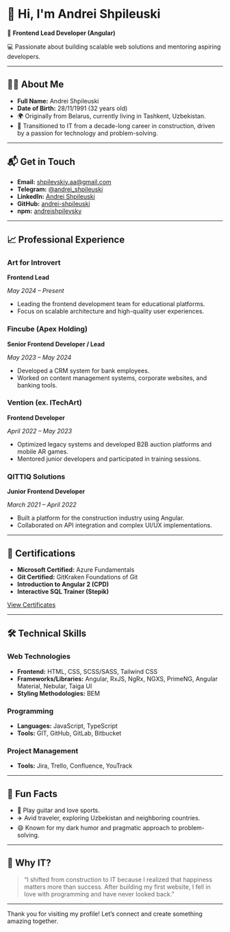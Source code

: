 <!DOCTYPE html>
<html lang="en">
<head>
    <meta charset="UTF-8">
    <meta name="viewport" content="width=device-width, initial-scale=1.0">
</head>
<body>
    <h1>👋 Hi, I'm Andrei Shpileuski</h1>
    <p>🎨 <strong>Frontend Lead Developer (Angular)</strong></p>
    <p>💻 Passionate about building scalable web solutions and mentoring aspiring developers.</p>
    <hr>
    <h2>👨‍💼 About Me</h2>
    <ul>
        <li><strong>Full Name:</strong> Andrei Shpileuski</li>
        <li><strong>Date of Birth:</strong> 28/11/1991 (32 years old)</li>
        <li>🌍 Originally from Belarus, currently living in Tashkent, Uzbekistan.</li>
        <li>🚀 Transitioned to IT from a decade-long career in construction, driven by a passion for technology and problem-solving.</li>
    </ul>
    <hr>
    <h2>📬 Get in Touch</h2>
    <ul>
        <li><strong>Email:</strong> <a href="mailto:shpilevskiy.aa@gmail.com">shpilevskiy.aa@gmail.com</a></li>
        <li><strong>Telegram:</strong> <a href="https://t.me/andrei_shpileuski">@andrei_shpileuski</a></li>
        <li><strong>LinkedIn:</strong> <a href="https://www.linkedin.com/in/andrei-shpileuski/">Andrei Shpileuski</a></li>
        <li><strong>GitHub:</strong> <a href="https://github.com/andrei-shpileuski">andrei-shpileuski</a></li>
        <li><strong>npm:</strong> <a href="https://www.npmjs.com/~andreishpilevsky">andreishpilevsky</a></li>
    </ul>
    <hr>
    <h2>📈 Professional Experience</h2>
    <h3><strong>Art for Introvert</strong></h3>
    <p><strong>Frontend Lead</strong></p>
    <p><em>May 2024 – Present</em></p>
    <ul>
        <li>Leading the frontend development team for educational platforms.</li>
        <li>Focus on scalable architecture and high-quality user experiences.</li>
    </ul>
    <h3><strong>Fincube (Apex Holding)</strong></h3>
    <p><strong>Senior Frontend Developer / Lead</strong></p>
    <p><em>May 2023 – May 2024</em></p>
    <ul>
        <li>Developed a CRM system for bank employees.</li>
        <li>Worked on content management systems, corporate websites, and banking tools.</li>
    </ul>
    <h3><strong>Vention (ex. ITechArt)</strong></h3>
    <p><strong>Frontend Developer</strong></p>
    <p><em>April 2022 – May 2023</em></p>
    <ul>
        <li>Optimized legacy systems and developed B2B auction platforms and mobile AR games.</li>
        <li>Mentored junior developers and participated in training sessions.</li>
    </ul>
    <h3><strong>QITTIQ Solutions</strong></h3>
    <p><strong>Junior Frontend Developer</strong></p>
    <p><em>March 2021 – April 2022</em></p>
    <ul>
        <li>Built a platform for the construction industry using Angular.</li>
        <li>Collaborated on API integration and complex UI/UX implementations.</li>
    </ul>
    <hr>
    <h2>📜 Certifications</h2>
    <ul>
        <li><strong>Microsoft Certified:</strong> Azure Fundamentals</li>
        <li><strong>Git Certified:</strong> GitKraken Foundations of Git</li>
        <li><strong>Introduction to Angular 2 (CPD)</strong></li>
        <li><strong>Interactive SQL Trainer (Stepik)</strong></li>
    </ul>
    <p><a href="https://drive.google.com/drive/folders/1yVywbdeaG4axxlibvh2Uqgi_UuKlsKzo?usp=sharing" target="_blank">View Certificates</a></p>
    <hr>
    <h2>🛠 Technical Skills</h2>
    <h3>Web Technologies</h3>
    <ul>
        <li><strong>Frontend:</strong> HTML, CSS, SCSS/SASS, Tailwind CSS</li>
        <li><strong>Frameworks/Libraries:</strong> Angular, RxJS, NgRx, NGXS, PrimeNG, Angular Material, Nebular, Taiga UI</li>
        <li><strong>Styling Methodologies:</strong> BEM</li>
    </ul>
    <h3>Programming</h3>
    <ul>
        <li><strong>Languages:</strong> JavaScript, TypeScript</li>
        <li><strong>Tools:</strong> GIT, GitHub, GitLab, Bitbucket</li>
    </ul>
    <h3>Project Management</h3>
    <ul>
        <li><strong>Tools:</strong> Jira, Trello, Confluence, YouTrack</li>
    </ul>
    <hr>
    <h2>🌟 Fun Facts</h2>
    <ul>
        <li>🎸 Play guitar and love sports.</li>
        <li>✈️ Avid traveler, exploring Uzbekistan and neighboring countries.</li>
        <li>😄 Known for my dark humor and pragmatic approach to problem-solving.</li>
    </ul>
    <hr>
    <h2>🚀 Why IT?</h2>
    <blockquote>
        “I shifted from construction to IT because I realized that happiness matters more than success. After building my first website, I fell in love with programming and have never looked back.”
    </blockquote>
    <hr>
    <p>Thank you for visiting my profile! Let’s connect and create something amazing together.</p>
</body>
</html>
